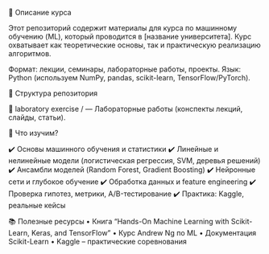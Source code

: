 📌 Описание курса

Этот репозиторий содержит материалы для курса по машинному обучению (ML), который проводится в [название университета].
Курс охватывает как теоретические основы, так и практическую реализацию алгоритмов.

Формат: лекции, семинары, лабораторные работы, проекты.
Язык: Python (используем NumPy, pandas, scikit-learn, TensorFlow/PyTorch).

📂 Структура репозитория

📁 laboratory exercise / — Лабораторные работы (конспекты лекций, слайды, статьи).


📌 Что изучим?

✔️ Основы машинного обучения и статистики
✔️ Линейные и нелинейные модели (логистическая регрессия, SVM, деревья решений)
✔️ Ансамбли моделей (Random Forest, Gradient Boosting)
✔️ Нейронные сети и глубокое обучение
✔️ Обработка данных и feature engineering
✔️ Проверка гипотез, метрики, A/B-тестирование
✔️ Практика: Kaggle, реальные кейсы

📚 Полезные ресурсы
	•	Книга “Hands-On Machine Learning with Scikit-Learn, Keras, and TensorFlow”
	•	Курс Andrew Ng по ML
	•	Документация Scikit-Learn
	•	Kaggle – практические соревнования
